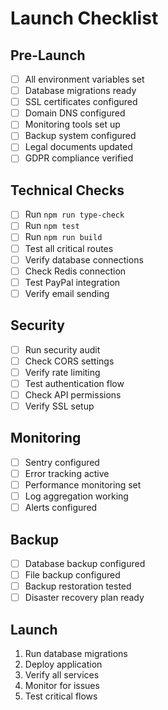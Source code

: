 # Launch Checklist

## Pre-Launch
- [ ] All environment variables set
- [ ] Database migrations ready
- [ ] SSL certificates configured
- [ ] Domain DNS configured
- [ ] Monitoring tools set up
- [ ] Backup system configured
- [ ] Legal documents updated
- [ ] GDPR compliance verified

## Technical Checks
- [ ] Run `npm run type-check`
- [ ] Run `npm test`
- [ ] Run `npm run build`
- [ ] Test all critical routes
- [ ] Verify database connections
- [ ] Check Redis connection
- [ ] Test PayPal integration
- [ ] Verify email sending

## Security
- [ ] Run security audit
- [ ] Check CORS settings
- [ ] Verify rate limiting
- [ ] Test authentication flow
- [ ] Check API permissions
- [ ] Verify SSL setup

## Monitoring
- [ ] Sentry configured
- [ ] Error tracking active
- [ ] Performance monitoring set
- [ ] Log aggregation working
- [ ] Alerts configured

## Backup
- [ ] Database backup configured
- [ ] File backup configured
- [ ] Backup restoration tested
- [ ] Disaster recovery plan ready

## Launch
1. Run database migrations
2. Deploy application
3. Verify all services
4. Monitor for issues
5. Test critical flows 